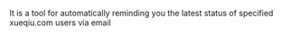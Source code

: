 It is a tool for automatically reminding you the latest status of specified xueqiu.com users via email
